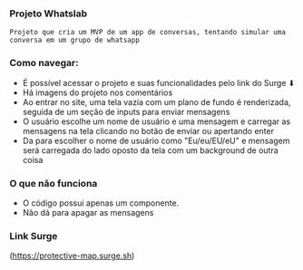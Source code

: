 ### Projeto Whatslab

    Projeto que cria um MVP de um app de conversas, tentando simular uma conversa em um grupo de whatsapp

### Como navegar:
- É possível acessar o projeto e suas funcionalidades pelo link do Surge ⬇
- Há imagens do projeto nos comentários
- Ao entrar no site, uma tela vazia com um plano de fundo é renderizada, seguida de um seção de inputs para enviar mensagens
- O usuário escolhe um nome de usuário e uma mensagem e carregar as mensagens na tela clicando no botão de enviar ou apertando enter
- Da para escolher o nome de usuário como "Eu/eu/EU/eU" e mensagem será carregada do lado oposto da tela com um background de outra coisa

### O que não funciona
- O código possui apenas um componente.
- Não dá para apagar as mensagens

### Link Surge 
(https://protective-map.surge.sh)